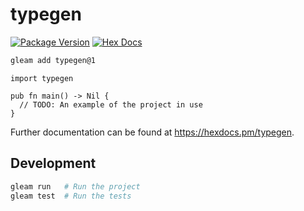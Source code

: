 # typegen

[![Package Version](https://img.shields.io/hexpm/v/typegen)](https://hex.pm/packages/typegen)
[![Hex Docs](https://img.shields.io/badge/hex-docs-ffaff3)](https://hexdocs.pm/typegen/)

```sh
gleam add typegen@1
```
```gleam
import typegen

pub fn main() -> Nil {
  // TODO: An example of the project in use
}
```

Further documentation can be found at <https://hexdocs.pm/typegen>.

## Development

```sh
gleam run   # Run the project
gleam test  # Run the tests
```

